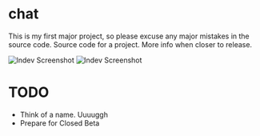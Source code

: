 # chat
This is my first major project, so please excuse any major mistakes in the source code. Source code for a project. More info when closer to release.

![Indev Screenshot](http://i.imgur.com/yrnpHVP.png)
![Indev Screenshot](http://i.imgur.com/q76R5F0.png)

# TODO
* Think of a name. Uuuuggh
* Prepare for Closed Beta

